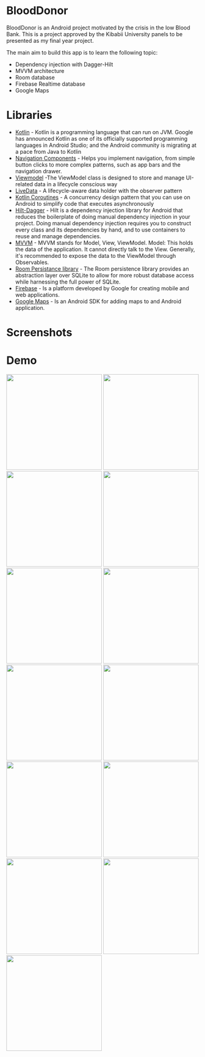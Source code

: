 # BloodDonor

BloodDonor is an Android project motivated by the crisis in the low Blood Bank. This is a project approved by the Kibabii University panels to be presented as my final year project. 

The main aim to build this app is to learn the following topic:
- Dependency injection with Dagger-Hilt
- MVVM architecture
- Room database
- Firebase Realtime database
- Google Maps

# Libraries
- [Kotlin](https://developer.android.com/kotlin) - Kotlin is a programming language that can run on JVM. Google has announced Kotlin as one of its officially supported programming languages in Android Studio; and the Android community is migrating at a pace from Java to Kotlin
- [Navigation Components](https://developer.android.com/guide/navigation/navigation-getting-started) -  Helps you implement navigation, from simple button clicks to more complex patterns, such as app bars and the navigation drawer.
- [Viewmodel](https://developer.android.com/topic/libraries/architecture/viewmodel) -The ViewModel class is designed to store and manage UI-related data in a lifecycle conscious way
- [LiveData](https://developer.android.com/topic/libraries/architecture/livedata) -  A lifecycle-aware data holder with the observer pattern
- [Kotlin Coroutines](https://developer.android.com/kotlin/coroutines) - A concurrency design pattern that you can use on Android to simplify code that executes asynchronously
- [Hilt-Dagger](https://developer.android.com/training/dependency-injection/hilt-android) - Hilt is a dependency injection library for Android that reduces the boilerplate of doing manual dependency injection in your project. Doing manual dependency injection requires you to construct every class and its dependencies by hand, and to use containers to reuse and manage dependencies.
- [MVVM](https://www.geeksforgeeks.org/mvvm-model-view-viewmodel-architecture-pattern-in-android/) - MVVM stands for Model, View, ViewModel. Model: This holds the data of the application. It cannot directly talk to the View. Generally, it's recommended to expose the data to the ViewModel through Observables.
- [Room Persistance library](https://developer.android.com/jetpack/androidx/releases/room) - The Room persistence library provides an abstraction layer over SQLite to allow for more robust database access while harnessing the full power of SQLite.
- [Firebase](https://firebase.google.com/) - Is a platform developed by Google for creating mobile and web applications.
- [Google Maps](https://developers.google.com/maps/documentation/android-sdk/start) - Is an Android SDK for adding maps to and Android application.

# Screenshots
# Demo
<p float="left">
<img src="screenshots/splash_google-pixel4-clearlywhite-portrait.png" width=250/>
<img src="screenshots/onboarding1_google-pixel4-clearlywhite-portrait.png" width=250/>
<img src="screenshots/onboarding2_google-pixel4-clearlywhite-portrait.png" width=250/>
<img src="screenshots/onboarding3_google-pixel4-clearlywhite-portrait.png" width=250/>
<img src="screenshots/login_google-pixel4-clearlywhite-portrait.png" width=250/>
<img src="screenshots/signup_google-pixel4-clearlywhite-portrait.png" width=250/>
<img src="screenshots/home_google-pixel4-clearlywhite-portrait.png" width=250/>
<img src="screenshots/profile_google-pixel4-clearlywhite-portrait.png" width=250/>
<img src="screenshots/location_google-pixel4-clearlywhite-portrait.png" width=250/>
<img src="screenshots/settings_google-pixel4-clearlywhite-portrait.png" width=250/>
<img src="screenshots/date_google-pixel4-clearlywhite-portrait.png" width=250/>
<img src="screenshots/time_google-pixel4-clearlywhite-portrait.png" width=250/>
<img src="screenshots/password_google-pixel4-clearlywhite-portrait.png" width=250/>
  </p>

